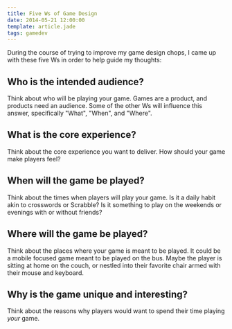 ```yaml
---
title: Five Ws of Game Design
date: 2014-05-21 12:00:00
template: article.jade
tags: gamedev
---
```

During the course of trying to improve my game design chops, I came up with these five Ws in order to help guide my thoughts:

## Who is the intended audience?

Think about who will be playing your game. Games are a product, and products need an audience. Some of the other Ws will influence this answer, specifically "What", "When", and "Where".

## What is the core experience?

Think about the core experience you want to deliver. How should your game make players feel?

## When will the game be played?

Think about the times when players will play your game. Is it a daily habit akin to crosswords or Scrabble? Is it something to play on the weekends or evenings with or without friends?

## Where will the game be played?

Think about the places where your game is meant to be played. It could be a mobile focused game meant to be played on the bus. Maybe the player is sitting at home on the couch, or nestled into their favorite chair armed with their mouse and keyboard.

## Why is the game unique and interesting?

Think about the reasons why players would want to spend their time playing *your* game.

